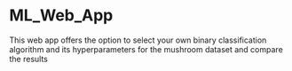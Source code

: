 # ML_Web_App
This web app offers the option to select your own binary classification algorithm and its hyperparameters for the mushroom dataset and compare the results
